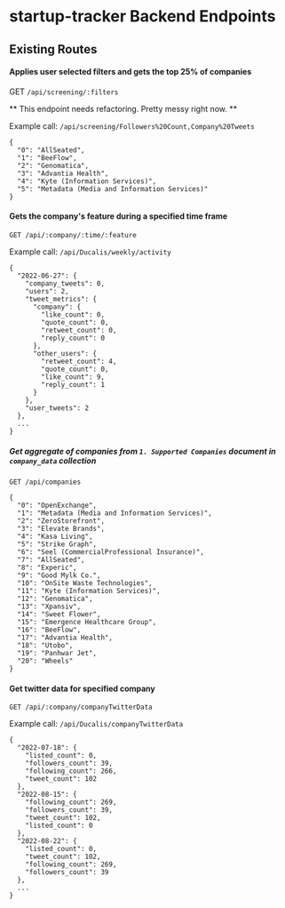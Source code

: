 # startup-tracker Backend Endpoints

## Existing Routes

#### Applies user selected filters and gets the top 25% of companies

GET `/api/screening/:filters`

** This endpoint needs refactoring. Pretty messy right now. **

Example call: `/api/screening/Followers%20Count,Company%20Tweets`

```
{
  "0": "AllSeated",
  "1": "BeeFlow",
  "2": "Genomatica",
  "3": "Advantia Health",
  "4": "Kyte (Information Services)",
  "5": "Metadata (Media and Information Services)"
}
```

#### Gets the company's feature during a specified time frame

`GET /api/:company/:time/:feature`

Example call: `/api/Ducalis/weekly/activity`

```
{
  "2022-06-27": {
    "company_tweets": 0,
    "users": 2,
    "tweet_metrics": {
      "company": {
        "like_count": 0,
        "quote_count": 0,
        "retweet_count": 0,
        "reply_count": 0
      },
      "other_users": {
        "retweet_count": 4,
        "quote_count": 0,
        "like_count": 9,
        "reply_count": 1
      }
    },
    "user_tweets": 2
  },
  ...
}
```

##### Get aggregate of companies from `1. Supported Companies` document in `company_data` collection

`GET /api/companies`

```
{
  "0": "OpenExchange",
  "1": "Metadata (Media and Information Services)",
  "2": "ZeroStorefront",
  "3": "Elevate Brands",
  "4": "Kasa Living",
  "5": "Strike Graph",
  "6": "Seel (CommercialProfessional Insurance)",
  "7": "AllSeated",
  "8": "Experic",
  "9": "Good Mylk Co.",
  "10": "OnSite Waste Technologies",
  "11": "Kyte (Information Services)",
  "12": "Genomatica",
  "13": "Xpansiv",
  "14": "Sweet Flower",
  "15": "Emergence Healthcare Group",
  "16": "BeeFlow",
  "17": "Advantia Health",
  "18": "Utobo",
  "19": "Panhwar Jet",
  "20": "Wheels"
}
```

#### Get twitter data for specified company

`GET /api/:company/companyTwitterData`

Example call: `/api/Ducalis/companyTwitterData`

```
{
  "2022-07-18": {
    "listed_count": 0,
    "followers_count": 39,
    "following_count": 266,
    "tweet_count": 102
  },
  "2022-08-15": {
    "following_count": 269,
    "followers_count": 39,
    "tweet_count": 102,
    "listed_count": 0
  },
  "2022-08-22": {
    "listed_count": 0,
    "tweet_count": 102,
    "following_count": 269,
    "followers_count": 39
  },
  ...
}
```
